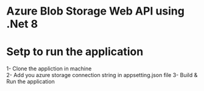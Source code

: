 # Azure Blob Storage Web API using .Net 8

# Setp to run the application 
1- Clone the appliction in machine 
</br>
2- Add you azure storage connection string in appsetting.json file 
3- Build & Run the application 

